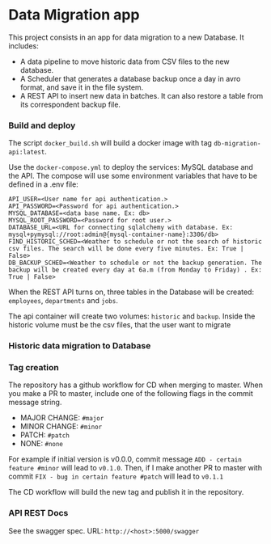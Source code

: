 # Data Migration app

This project consists in an app for data migration to a new Database.
It includes:

* A data pipeline to move historic data from CSV files to the new database.
* A Scheduler that generates a database backup once a day in avro format, and save it in the file system.
* A REST API to insert new data in batches. It can also restore a table from its correspondent backup file.

### Build and deploy
The script `docker_build.sh` will build a docker image with tag `db-migration-api:latest`.

Use the `docker-compose.yml` to deploy the services: MySQL database and the API. 
The compose will use some environment variables that have to be defined in a .env file:

```
API_USER=<User name for api authentication.>
API_PASSWORD=<Password for api authentication.>
MYSQL_DATABASE=<data base name. Ex: db>
MYSQL_ROOT_PASSWORD=<Password for root user.>
DATABASE_URL=<URL for connecting sqlalchemy with database. Ex: mysql+pymysql://root:admin@{mysql-container-name}:3306/db>
FIND_HISTORIC_SCHED=<Weather to schedule or not the search of historic csv files. The search will be done every five minutes. Ex: True | False>
DB_BACKUP_SCHED=<Weather to schedule or not the backup generation. The backup will be created every day at 6a.m (from Monday to Friday) . Ex: True | False>
``` 

When the REST API turns on, three tables in the Database will be created: `employees`, `departments` and `jobs`.

The api container will create two volumes: `historic` and `backup`. Inside the historic volume
must be the csv files, that the user want to migrate

### Historic data migration to Database




### Tag creation 
The repository has a github workflow for CD when merging to master.
When you make a PR to master, include one of the following flags in the commit message string.

* MAJOR CHANGE: `#major`
* MINOR CHANGE: `#minor`
* PATCH: `#patch `
* NONE: `#none`

For example if initial version is v0.0.0, commit message 
`ADD - certain feature #minor` will lead to `v0.1.0`. 
Then, if I make another PR to master with commit `FIX - bug in certain feature #patch`
will lead to `v0.1.1`

The CD workflow will build the new tag and publish it in the repository.

### API REST Docs
See the swagger spec. URL: `http://<host>:5000/swagger`
